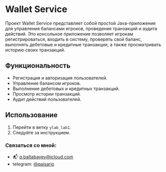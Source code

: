 # Wallet Service

Проект Wallet Service представляет собой простой Java-приложение для управления балансами игроков, проведения транзакций и аудита действий. Это консольное приложение позволяет игрокам регистрироваться, входить в систему, проверять свой баланс, выполнять дебетовые и кредитные транзакции, а также просматривать историю своих транзакций.

## Функциональность

- Регистрация и авторизация пользователей.
- Управление балансом игроков.
- Выполнение дебетовых и кредитных транзакций.
- Просмотр истории транзакций.
- Аудит действий пользователей.

## Использование

1. Перейти в ветку `ylab_lab1`.
2. Следуйте за инструкцием.

### Связаться со мной:
- 📬 q.baltabayev@icloud.com
- telegram: [@qaisario](https://t.me/qaisario)
